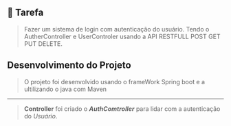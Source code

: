 ## 📌 Tarefa

> Fazer um sistema de login com autenticação do usuário. Tendo o AutherController e UserControler usando a API RESTFULL POST GET PUT DELETE. 


## Desenvolvimento do Projeto
> O projeto foi desenvolvido usando o frameWork Spring boot e a ultilizando o java com Maven
---
> <strong>Controller</strong>
foi criado o <strong><em>AuthComtroller</em></strong> para lidar com a   autenticação do <em>Usuário</em>.
